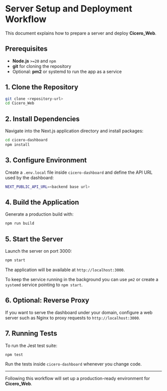 # Server Setup and Deployment Workflow

This document explains how to prepare a server and deploy **Cicero_Web**.

## Prerequisites

- **Node.js** `>=20` and `npm`
- **git** for cloning the repository
- Optional: **pm2** or systemd to run the app as a service

## 1. Clone the Repository

```bash
git clone <repository-url>
cd Cicero_Web
```

## 2. Install Dependencies

Navigate into the Next.js application directory and install packages:

```bash
cd cicero-dashboard
npm install
```

## 3. Configure Environment

Create a `.env.local` file inside `cicero-dashboard` and define the API URL used by the dashboard:

```bash
NEXT_PUBLIC_API_URL=<backend base url>
```

## 4. Build the Application

Generate a production build with:

```bash
npm run build
```

## 5. Start the Server

Launch the server on port 3000:

```bash
npm start
```

The application will be available at `http://localhost:3000`.

To keep the service running in the background you can use `pm2` or create a `systemd` service pointing to `npm start`.

## 6. Optional: Reverse Proxy

If you want to serve the dashboard under your domain, configure a web server such as Nginx to proxy requests to `http://localhost:3000`.

## 7. Running Tests

To run the Jest test suite:

```bash
npm test
```

Run the tests inside `cicero-dashboard` whenever you change code.

---

Following this workflow will set up a production-ready environment for **Cicero_Web**.
